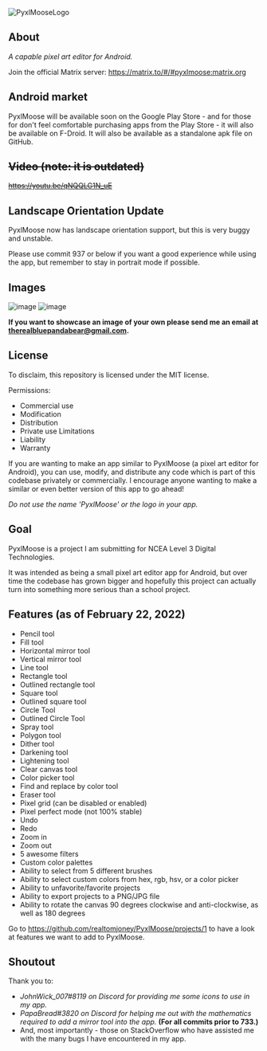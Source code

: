 ![PyxlMooseLogo](https://user-images.githubusercontent.com/50536495/139613827-1d5ea69b-5ffc-4413-86ae-cba9c4e8160d.png)

## About
*A capable pixel art editor for Android.*

Join the official Matrix server: https://matrix.to/#/#pyxlmoose:matrix.org

## Android market
PyxlMoose will be available soon on the Google Play Store - and for those for don't feel comfortable purchasing apps from the Play Store - it will also be available on F-Droid. It will also be available as a standalone apk file on GitHub. 

## ~~Video (note: it is outdated)~~
~~https://youtu.be/qNQQLG1N_uE~~

## Landscape Orientation Update
PyxlMoose now has landscape orientation support, but this is very buggy and unstable. 

Please use commit 937 or below if you want a good experience while using the app, but remember to stay in portrait mode if possible.

## Images

![image](https://user-images.githubusercontent.com/50536495/152713363-a873fdd3-ecc6-4939-a495-28c4a35abbdb.png)
![image](https://user-images.githubusercontent.com/50536495/152713464-9049586a-2332-4625-b31d-99d822625879.png)


**If you want to showcase an image of your own please send me an email at therealbluepandabear@gmail.com.**

## License

To disclaim, this repository is licensed under the MIT license.

Permissions:
- Commercial use
- Modification
- Distribution
- Private use
Limitations
- Liability
- Warranty

If you are wanting to make an app similar to PyxlMoose (a pixel art editor for Android), you can use, modify, and distribute any code which is part of this codebase privately or commercially. I encourage anyone wanting to make a similar or even better version of this app to go ahead!

_Do not use the name 'PyxlMoose' or the logo in your app._

## Goal
PyxlMoose is a project I am submitting for NCEA Level 3 Digital Technologies.

It was intended as being a small pixel art editor app for Android, but over time the codebase has grown bigger and hopefully this project can actually turn into something more serious than a school project.

## Features (as of February 22, 2022)
- Pencil tool
- Fill tool
- Horizontal mirror tool
- Vertical mirror tool
- Line tool
- Rectangle tool
- Outlined rectangle tool
- Square tool
- Outlined square tool
- Circle Tool
- Outlined Circle Tool
- Spray tool
- Polygon tool
- Dither tool
- Darkening tool
- Lightening tool
- Clear canvas tool
- Color picker tool
- Find and replace by color tool
- Eraser tool
- Pixel grid (can be disabled or enabled) 
- Pixel perfect mode (not 100% stable)
- Undo
- Redo
- Zoom in
- Zoom out
- 5 awesome filters
- Custom color palettes
- Ability to select from 5 different brushes
- Ability to select custom colors from hex, rgb, hsv, or a color picker
- Ability to unfavorite/favorite projects
- Ability to export projects to a PNG/JPG file
- Ability to rotate the canvas 90 degrees clockwise and anti-clockwise, as well as 180 degrees

Go to https://github.com/realtomjoney/PyxlMoose/projects/1 to have a look at features we want to add to PyxlMoose.

## Shoutout
Thank you to:
- _JohnWick_007#8119 on Discord for providing me some icons to use in my app._
- _PapaBread#3820 on Discord for helping me out with the mathematics required to add a mirror tool into the app._ **(For all commits prior to 733.)**
- And, most importantly - those on StackOverflow who have assisted me with the many bugs I have encountered in my app.
